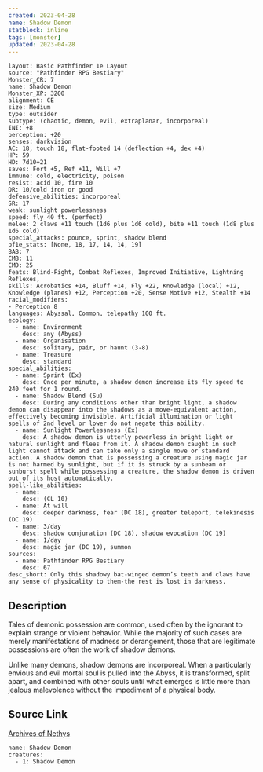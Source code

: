 ```yaml
---
created: 2023-04-28
name: Shadow Demon
statblock: inline
tags: [monster]
updated: 2023-04-28
---
```

```statblock
layout: Basic Pathfinder 1e Layout
source: "Pathfinder RPG Bestiary"
Monster_CR: 7
name: Shadow Demon
Monster_XP: 3200
alignment: CE
size: Medium
type: outsider
subtype: (chaotic, demon, evil, extraplanar, incorporeal)
INI: +8
perception: +20
senses: darkvision
AC: 18, touch 18, flat-footed 14 (deflection +4, dex +4)
HP: 59
HD: 7d10+21
saves: Fort +5, Ref +11, Will +7
immune: cold, electricity, poison
resist: acid 10, fire 10
DR: 10/cold iron or good
defensive_abilities: incorporeal
SR: 17
weak: sunlight powerlessness
speed: fly 40 ft. (perfect)
melee: 2 claws +11 touch (1d6 plus 1d6 cold), bite +11 touch (1d8 plus 1d6 cold)
special_attacks: pounce, sprint, shadow blend
pf1e_stats: [None, 18, 17, 14, 14, 19]
BAB: 7
CMB: 11
CMD: 25
feats: Blind-Fight, Combat Reflexes, Improved Initiative, Lightning Reflexes,
skills: Acrobatics +14, Bluff +14, Fly +22, Knowledge (local) +12, Knowledge (planes) +12, Perception +20, Sense Motive +12, Stealth +14
racial_modifiers:
- Perception 8
languages: Abyssal, Common, telepathy 100 ft.
ecology:
  - name: Environment
    desc: any (Abyss)
  - name: Organisation
    desc: solitary, pair, or haunt (3-8)
  - name: Treasure
    desc: standard
special_abilities:
  - name: Sprint (Ex)
    desc: Once per minute, a shadow demon increase its fly speed to 240 feet for 1 round.
  - name: Shadow Blend (Su)
    desc: During any conditions other than bright light, a shadow demon can disappear into the shadows as a move-equivalent action, effectively becoming invisible. Artificial illumination or light spells of 2nd level or lower do not negate this ability.
  - name: Sunlight Powerlessness (Ex)
    desc: A shadow demon is utterly powerless in bright light or natural sunlight and flees from it. A shadow demon caught in such light cannot attack and can take only a single move or standard action. A shadow demon that is possessing a creature using magic jar is not harmed by sunlight, but if it is struck by a sunbeam or sunburst spell while possessing a creature, the shadow demon is driven out of its host automatically.
spell-like_abilities:
  - name:
    desc: (CL 10)
  - name: At will
    desc: deeper darkness, fear (DC 18), greater teleport, telekinesis (DC 19)
  - name: 3/day
    desc: shadow conjuration (DC 18), shadow evocation (DC 19)
  - name: 1/day
    desc: magic jar (DC 19), summon
sources:
  - name: Pathfinder RPG Bestiary
    desc: 67
desc_short: Only this shadowy bat-winged demon’s teeth and claws have any sense of physicality to them-the rest is lost in darkness.
```
## Description
Tales of demonic possession are common, used often by the ignorant to explain strange or violent behavior. While the majority of such cases are merely manifestations of madness or derangement, those that are legitimate possessions are often the work of shadow demons.

Unlike many demons, shadow demons are incorporeal. When a particularly envious and evil mortal soul is pulled into the Abyss, it is transformed, split apart, and combined with other souls until what emerges is little more than jealous malevolence without the impediment of a physical body.
## Source Link
[Archives of Nethys](https://aonprd.com/MonsterDisplay.aspx?ItemName=Shadow%20Demon)
```encounter-table
name: Shadow Demon
creatures:
  - 1: Shadow Demon
```
